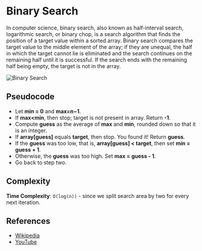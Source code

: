 # Binary Search

In computer science, binary search, also known as half-interval 
search, logarithmic search, or binary chop, is a search algorithm 
that finds the position of a target value within a sorted 
array. Binary search compares the target value to the middle 
element of the array; if they are unequal, the half in which 
the target cannot lie is eliminated and the search continues 
on the remaining half until it is successful. If the search 
ends with the remaining half being empty, the target is not 
in the array.

![Binary Search](https://upload.wikimedia.org/wikipedia/commons/8/83/Binary_Search_Depiction.svg)

## Pseudocode

- Let **min = 0** and **max=n−1**.
- If **max<min**, then stop; target is not present in array. Return **-1**.
- Compute **guess** as the average of **max** and **min**, rounded down so that it is an integer.
- If **array[guess]** equals **target**, then stop. You found it! Return **guess**.
- If the **guess** was too low, that is, **array[guess] < target**, then set **min = guess + 1**.
- Otherwise, the **guess** was too high. Set **max = guess - 1**.
- Go back to step two.

## Complexity

**Time Complexity**: `O(log(n))` - since we split search area by two for every
next iteration.

## References

- [Wikipedia](https://en.wikipedia.org/wiki/Binary_search_algorithm)
- [YouTube](https://www.youtube.com/watch?v=P3YID7liBug&index=29&list=PLLXdhg_r2hKA7DPDsunoDZ-Z769jWn4R8)